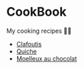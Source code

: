 # CookBook

My cooking recipes 👨‍🍳

* [Clafoutis](clafoutis.md)
* [Quiche](quich.md)
* [Moelleux au chocolat](moelleux_chocolat.md)
